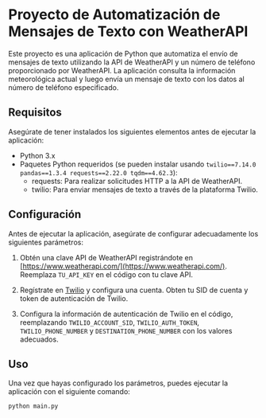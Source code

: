 # Proyecto de Automatización de Mensajes de Texto con WeatherAPI

Este proyecto es una aplicación de Python que automatiza el envío de mensajes de texto utilizando la API de WeatherAPI y un número de teléfono proporcionado por WeatherAPI. La aplicación consulta la información meteorológica actual y luego envía un mensaje de texto con los datos al número de teléfono especificado.

## Requisitos

Asegúrate de tener instalados los siguientes elementos antes de ejecutar la aplicación:

- Python 3.x
- Paquetes Python requeridos (se pueden instalar usando `twilio==7.14.0
pandas==1.3.4
requests==2.22.0
tqdm==4.62.3`):
  - requests: Para realizar solicitudes HTTP a la API de WeatherAPI.
  - twilio: Para enviar mensajes de texto a través de la plataforma Twilio.

## Configuración

Antes de ejecutar la aplicación, asegúrate de configurar adecuadamente los siguientes parámetros:

1. Obtén una clave API de WeatherAPI registrándote en [https://www.weatherapi.com/](https://www.weatherapi.com/). Reemplaza `TU_API_KEY` en el código con tu clave API.

2. Regístrate en [Twilio](https://www.twilio.com/) y configura una cuenta. Obten tu SID de cuenta y token de autenticación de Twilio.

3. Configura la información de autenticación de Twilio en el código, reemplazando `TWILIO_ACCOUNT_SID`, `TWILIO_AUTH_TOKEN`, `TWILIO_PHONE_NUMBER` y `DESTINATION_PHONE_NUMBER` con los valores adecuados.

## Uso

Una vez que hayas configurado los parámetros, puedes ejecutar la aplicación con el siguiente comando:

```bash
python main.py
